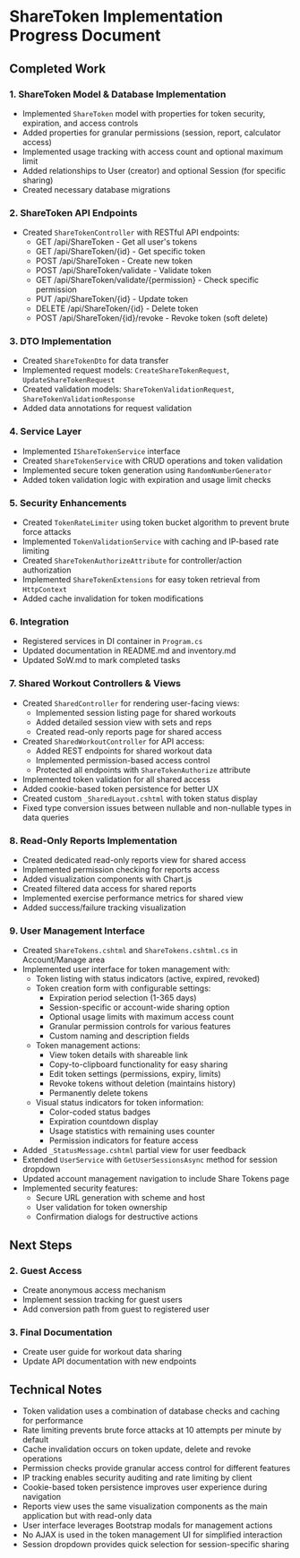 # ShareToken Implementation Progress Document

## Completed Work

### 1. ShareToken Model & Database Implementation
- Implemented `ShareToken` model with properties for token security, expiration, and access controls
- Added properties for granular permissions (session, report, calculator access)
- Implemented usage tracking with access count and optional maximum limit
- Added relationships to User (creator) and optional Session (for specific sharing)
- Created necessary database migrations

### 2. ShareToken API Endpoints
- Created `ShareTokenController` with RESTful API endpoints:
  - GET /api/ShareToken - Get all user's tokens
  - GET /api/ShareToken/{id} - Get specific token
  - POST /api/ShareToken - Create new token
  - POST /api/ShareToken/validate - Validate token
  - GET /api/ShareToken/validate/{permission} - Check specific permission
  - PUT /api/ShareToken/{id} - Update token
  - DELETE /api/ShareToken/{id} - Delete token
  - POST /api/ShareToken/{id}/revoke - Revoke token (soft delete)

### 3. DTO Implementation
- Created `ShareTokenDto` for data transfer
- Implemented request models: `CreateShareTokenRequest`, `UpdateShareTokenRequest`
- Created validation models: `ShareTokenValidationRequest`, `ShareTokenValidationResponse`
- Added data annotations for request validation

### 4. Service Layer
- Implemented `IShareTokenService` interface
- Created `ShareTokenService` with CRUD operations and token validation
- Implemented secure token generation using `RandomNumberGenerator`
- Added token validation logic with expiration and usage limit checks

### 5. Security Enhancements
- Created `TokenRateLimiter` using token bucket algorithm to prevent brute force attacks
- Implemented `TokenValidationService` with caching and IP-based rate limiting
- Created `ShareTokenAuthorizeAttribute` for controller/action authorization
- Implemented `ShareTokenExtensions` for easy token retrieval from `HttpContext`
- Added cache invalidation for token modifications

### 6. Integration
- Registered services in DI container in `Program.cs`
- Updated documentation in README.md and inventory.md
- Updated SoW.md to mark completed tasks

### 7. Shared Workout Controllers & Views
- Created `SharedController` for rendering user-facing views:
  - Implemented session listing page for shared workouts
  - Added detailed session view with sets and reps
  - Created read-only reports page for shared access
- Created `SharedWorkoutController` for API access:
  - Added REST endpoints for shared workout data
  - Implemented permission-based access control
  - Protected all endpoints with `ShareTokenAuthorize` attribute
- Implemented token validation for all shared access
- Added cookie-based token persistence for better UX
- Created custom `_SharedLayout.cshtml` with token status display
- Fixed type conversion issues between nullable and non-nullable types in data queries

### 8. Read-Only Reports Implementation
- Created dedicated read-only reports view for shared access
- Implemented permission checking for reports access
- Added visualization components with Chart.js
- Created filtered data access for shared reports
- Implemented exercise performance metrics for shared view
- Added success/failure tracking visualization

### 9. User Management Interface
- Created `ShareTokens.cshtml` and `ShareTokens.cshtml.cs` in Account/Manage area
- Implemented user interface for token management with:
  - Token listing with status indicators (active, expired, revoked)
  - Token creation form with configurable settings:
    - Expiration period selection (1-365 days)
    - Session-specific or account-wide sharing option
    - Optional usage limits with maximum access count
    - Granular permission controls for various features
    - Custom naming and description fields
  - Token management actions:
    - View token details with shareable link
    - Copy-to-clipboard functionality for easy sharing
    - Edit token settings (permissions, expiry, limits)
    - Revoke tokens without deletion (maintains history)
    - Permanently delete tokens
  - Visual status indicators for token information:
    - Color-coded status badges
    - Expiration countdown display
    - Usage statistics with remaining uses counter
    - Permission indicators for feature access
- Added `_StatusMessage.cshtml` partial view for user feedback
- Extended `UserService` with `GetUserSessionsAsync` method for session dropdown
- Updated account management navigation to include Share Tokens page
- Implemented security features:
  - Secure URL generation with scheme and host
  - User validation for token ownership
  - Confirmation dialogs for destructive actions

## Next Steps

### 2. Guest Access
- Create anonymous access mechanism
- Implement session tracking for guest users
- Add conversion path from guest to registered user

### 3. Final Documentation
- Create user guide for workout data sharing
- Update API documentation with new endpoints

## Technical Notes
- Token validation uses a combination of database checks and caching for performance
- Rate limiting prevents brute force attacks at 10 attempts per minute by default
- Cache invalidation occurs on token update, delete and revoke operations
- Permission checks provide granular access control for different features
- IP tracking enables security auditing and rate limiting by client
- Cookie-based token persistence improves user experience during navigation
- Reports view uses the same visualization components as the main application but with read-only data
- User interface leverages Bootstrap modals for management actions
- No AJAX is used in the token management UI for simplified interaction
- Session dropdown provides quick selection for session-specific sharing